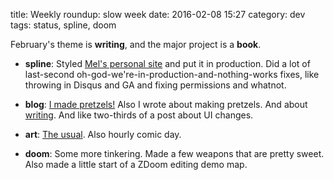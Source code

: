 title: Weekly roundup: slow week
date: 2016-02-08 15:27
category: dev
tags: status, spline, doom

February's theme is **writing**, and the major project is a **book**.

- **spline**: Styled [Mel's personal site](http://glitchedpuppet.com/) and put it in production.  Did a lot of last-second oh-god-we're-in-production-and-nothing-works fixes, like throwing in Disqus and GA and fixing permissions and whatnot.

- **blog**: [I made pretzels!](http://eev.ee/blog/2016/01/31/i-made-pretzels/)  Also I wrote about making pretzels.  And about [writing](http://eev.ee/blog/2016/02/01/writing/).  And like two-thirds of a post about UI changes.

- **art**: [The usual](http://lexyeevee.tumblr.com/tagged/daily-comic).  Also hourly comic day.

- **doom**: Some more tinkering.  Made a few weapons that are pretty sweet.  Also made a little start of a ZDoom editing demo map.
